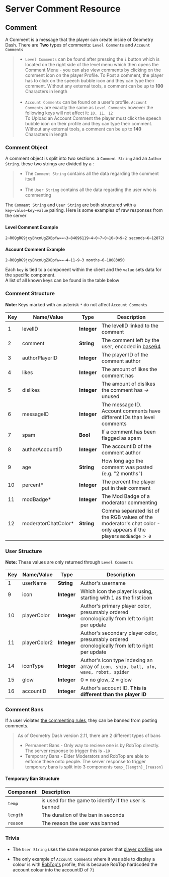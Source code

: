 # Server Comment Resource

## Comment

A Comment is a message that the player can create inside of Geometry Dash. There are **Two** types of comments: `Level Comments` and `Account Comments`

> - `Level Comments` can be found after pressing the `i` button which is located on the right side of the level menu which then opens the Comment Menu - you can also view comments by clicking on the comment icon on the player Profile. To Post a comment, the player has to click on the speech bubble icon and they can type their comment. Without any external tools, a comment can be up to **100** Characters in length<br/><br/>
> - `Account Comments` can be found on a user's profile. `Account Comments` are exactly the same as `Level Comments` however the following keys will not affect it: `10, 11, 12`<br/>To Upload an Account Comment the player must click the speech bubble icon on their profile and they can type their comment. Without any external tools, a comment can be up to **140** Characters in length

### Comment Object

A comment object is split into two sections: a `Comment String` and an `Author String`. these two strings are divided by a `:`

> - The `Comment String` contains all the data regarding the comment itself<br/><br/>
> - The `User String` contains all the data regarding the user who is commenting

The `Comment String` and `User String` are both structured with a `key~value~key~value` pairing. Here is some examples of raw responses from the server


<!-- tabs:start -->

#### **Level Comment Example**
```md
2~R0QgRG9jcyBhcmUgZXBpYw==~3~84696119~4~0~7~0~10~0~9~2 seconds~6~12872819:1~TheWylieMaster~9~1~10~4~11~16~14~3~15~2~16~9276649       
```

#### **Account Comment Example**
```md
2~R0QgRG9jcyBhcmUgZXBpYw==~4~11~9~3 months~6~18083050
```

<!-- tabs:end -->

Each `key` is tied to a component within the client and the `value` sets data for the specific component.  
A list of all known keys can be found in the table below

### Comment Structure

**Note:** Keys marked with an asterisk `*` do not affect `Account Comments`

| Key | Name/Value                | Type                                         | Description                                                              
|-----|---------------------------|----------------------------------------------|--------------------------------------------------------------------------
| 1   | levelID                   | **Integer**                                  | The levelID linked to the comment
| 2	  | comment					  | **String**									 | The comment left by the user, encoded in [base64](/topics/encryption/base64.md)
| 3   | authorPlayerID					  | **Integer**									 | The player ID of the comment author |
| 4   | likes					  | **Integer**									 | The amount of likes the comment has
| 5   | dislikes                  | **Integer**                                  | The amount of dislikes the comment has -> unused
| 6   | messageID				  | **Integer**									 | The message ID. Account comments have different IDs than level comments
| 7   | spam                      | **Bool**                                     | If a comment has been flagged as spam
| 8   | authorAccountID | **Integer** | The accountID of the comment author |
| 9   | age						  | **String**									 | How long ago the comment was posted (e.g. "2 months")
| 10  | percent*				  | **Integer**									 | The percent the player put in their comment
| 11  | modBadge*                 | **Integer**                                  | The Mod Badge of a moderator commenting
| 12  | moderatorChatColor*       | **String**									 | Comma separated list of the RGB values of the moderator's chat color - only appears if the players `modBadge > 0`

### User Structure
  
**Note:** These values are only returned through `Level Comments`

| Key | Name/Value                | Type                                         | Description                                                              
|-----|---------------------------|----------------------------------------------|--------------------------------------------------------------------------
| 1   | userName				  | **String**									 | Author's username
| 9   | icon					  | **Integer**									 | Which icon the player is using, starting with 1 as the first icon
| 10  | playerColor 			  | **Integer**									 | Author's primary player color, presumably ordered cronologically from left to right per update
| 11  | playerColor2			  | **Integer**									 | Author's secondary player color, presumably ordered cronologically from left to right per update
| 14  | iconType				  | **Integer**									 | Author's icon type indexing an array of `icon, ship, ball, ufo, wave, robot, spider`
| 15  | glow					  | **Integer**									 | 0 = no glow, 2 = glow
| 16  | accountID				  | **Integer**									 | Author's account ID. **This is different than the player ID**

### Comment Bans

If a user violates [the commenting rules](https://imgur.com/a/US0Biaj), they can be banned from posting comments.
> As of Geometry Dash version 2.11, there are 2 different types of bans<br/>  
> - Permanent Bans - Only way to recieve one is by RobTop directly. The server response to trigger this is `-10`  
> - Temporary Bans - Elder Moderators and RobTop are able to enforce these onto people. The server response to trigger temporary bans is split into 3 components `temp_{length}_{reason}`

#### Temporary Ban Structure

| Component | Description |
|:----------|:------------|
| `temp` | is used for the game to identify if the user is banned |
| `length` | The duration of the ban in seconds |
| `reason` | The reason the user was banned |

### Trivia

- The `User String` uses the same response parser that [player profiles](/resources/server/user) use

- The only example of `Account Comments` where it was able to display a colour is with [RobTop's](https://gdbrowser.com/u/71) profile, this is because RobTop hardcoded the account colour into the accountID of `71`
 


